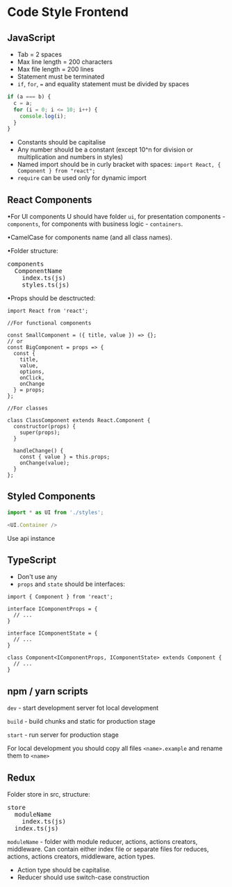 # Code Style Frontend
## JavaScript
- Tab = 2 spaces
- Max line length = 200 characters
- Max file length = 200 lines
- Statement must be terminated
- `if`, `for`, `=` and equality statement must be divided by spaces
```js
if (a === b) {
  c = a;
  for (i = 0; i <= 10; i++) {
    console.log(i);
  }
}
```
- Constants should be capitalise
- Any number should be a constant (except 10^n for division or multiplication and numbers in styles)
- Named import should be in curly bracket with spaces: `import React, { Component } from "react";`
- `require` can be used only for dynamic import
## React Components

•For UI components U should have folder `ui`, 
for presentation components - `components`, 
for components with business logic - `containers`.

•CamelCase for components name (and all class names). 

•Folder structure:
<pre>
components
  ComponentName
    index.ts(js)
    styles.ts(js)
</pre>

•Props should be desctructed:
```
import React from 'react';

//For functional components

const SmallComponent = ({ title, value }) => {};
// or
const BigComponent = props => {
  const {
    title,
    value,
    options,
    onClick,
    onChange
  } = props;
};

//For classes

class ClassComponent extends React.Component {
  constructor(props) {
    super(props);
  }
  
  handleChange() {
    const { value } = this.props;
    onChange(value);
  }
};

```

## Styled Components
```js
import * as UI from './styles';

<UI.Container />
```

Use api instance

## TypeScript
- Don't use any
- `props` and `state` should be interfaces:

```
import { Component } from 'react';

interface IComponentProps = {
  // ...
}

interface IComponentState = {
  // ...
}

class Component<IComponentProps, IComponentState> extends Component {
  // ...
}
```

## npm / yarn scripts
`dev` - start development server fot local development

`build` - build chunks and static for production stage

`start` - run server for production stage

For local development you should copy all files `<name>.example` and rename them to `<name>`

## Redux
Folder store in src, structure:
<pre>
store
  moduleName
    index.ts(js)
  index.ts(js)  
</pre>
`moduleName` - folder with module reducer, actions, actions creators, middleware. 
Can contain either index file or separate files for reduces, actions, actions creators, middleware, action types.

- Action type should be capitalise.
- Reducer should use switch-case construction

